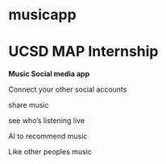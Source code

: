 # musicapp
# UCSD MAP Internship

**Music Social media app**

Connect your other social accounts

share music

see who’s listening live

AI to recommend music

Like other peoples music

